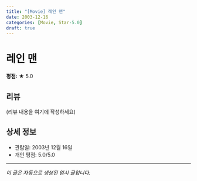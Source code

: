 ```yaml
---
title: "[Movie] 레인 맨"
date: 2003-12-16
categories: [Movie, Star-5.0]
draft: true
---
```


# 레인 맨

**평점:** ★ 5.0

## 리뷰

(리뷰 내용을 여기에 작성하세요)

## 상세 정보

- 관람일: 2003년 12월 16일
- 개인 평점: 5.0/5.0

---

*이 글은 자동으로 생성된 임시 글입니다.*
